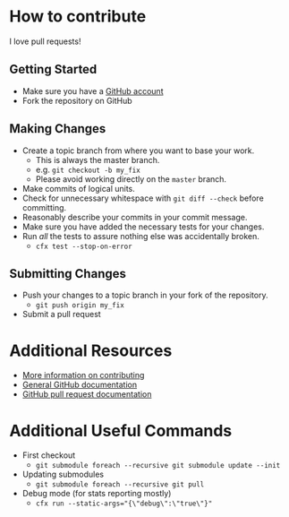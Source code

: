 # How to contribute

I love pull requests!

## Getting Started

* Make sure you have a [GitHub account](https://github.com/signup/free)
* Fork the repository on GitHub

## Making Changes

* Create a topic branch from where you want to base your work.
  * This is always the master branch.
  * e.g. `git checkout -b my_fix` 
  * Please avoid working directly on the `master` branch.
* Make commits of logical units.
* Check for unnecessary whitespace with `git diff --check` before committing.
* Reasonably describe your commits in your commit message.
* Make sure you have added the necessary tests for your changes.
* Run _all_ the tests to assure nothing else was accidentally broken.
  * `cfx test --stop-on-error`

## Submitting Changes

* Push your changes to a topic branch in your fork of the repository.
  * `git push origin my_fix`
* Submit a pull request

# Additional Resources

* [More information on contributing](http://links.puppetlabs.com/contribute-to-puppet)
* [General GitHub documentation](http://help.github.com/)
* [GitHub pull request documentation](http://help.github.com/send-pull-requests/)

# Additional Useful Commands

* First checkout
  * `git submodule foreach --recursive git submodule update --init`
* Updating submodules
  * `git submodule foreach --recursive git pull`
* Debug mode (for stats reporting mostly)
  * `cfx run --static-args="{\"debug\":\"true\"}"`
 